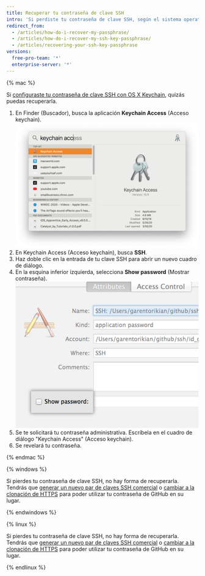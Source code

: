 ```yaml
---
title: Recuperar tu contraseña de clave SSH
intro: 'Si perdiste tu contraseña de clave SSH, según el sistema operativo que utilices, puedes recuperarla o generar una nueva contraseña de clave SSH.'
redirect_from:
  - /articles/how-do-i-recover-my-passphrase/
  - /articles/how-do-i-recover-my-ssh-key-passphrase/
  - /articles/recovering-your-ssh-key-passphrase
versions:
  free-pro-team: '*'
  enterprise-server: '*'
---
```


{% mac %}

Si [configuraste tu contraseña de clave SSH con OS X Keychain](/articles/working-with-ssh-key-passphrases#saving-your-passphrase-in-the-keychain), quizás puedas recuperarla.

1. En Finder (Buscador), busca la aplicación **Keychain Access** (Acceso keychain). ![Barra Spotlight Search (Búsqueda de Spotlight)](/assets/images/help/setup/keychain-access.png)
2. En Keychain Access (Acceso keychain), busca **SSH**.
3. Haz doble clic en la entrada de tu clave SSH para abrir un nuevo cuadro de diálogo.
4. En la esquina inferior izquierda, selecciona **Show password** (Mostrar contraseña). ![Diálogo Keychain access (Acceso keychain)](/assets/images/help/setup/keychain_show_password_dialog.png)
5. Se te solicitará tu contraseña administrativa. Escríbela en el cuadro de diálogo "Keychain Access" (Acceso keychain).
6. Se revelará tu contraseña.

{% endmac %}

{% windows %}

Si pierdes tu contraseña de clave SSH, no hay forma de recuperarla. Tendrás que [generar un nuevo par de claves SSH comercial](/articles/generating-a-new-ssh-key-and-adding-it-to-the-ssh-agent) o [cambiar a la clonación de HTTPS](/articles/changing-a-remote-s-url/#switching-remote-urls-from-ssh-to-https) para poder utilizar tu contraseña de GitHub en su lugar.

{% endwindows %}

{% linux %}

Si pierdes tu contraseña de clave SSH, no hay forma de recuperarla. Tendrás que [generar un nuevo par de claves SSH comercial](/articles/generating-a-new-ssh-key-and-adding-it-to-the-ssh-agent) o [cambiar a la clonación de HTTPS](/articles/which-remote-url-should-i-use/#cloning-with-https-urls) para poder utilizar tu contraseña de GitHub en su lugar.

{% endlinux %}
